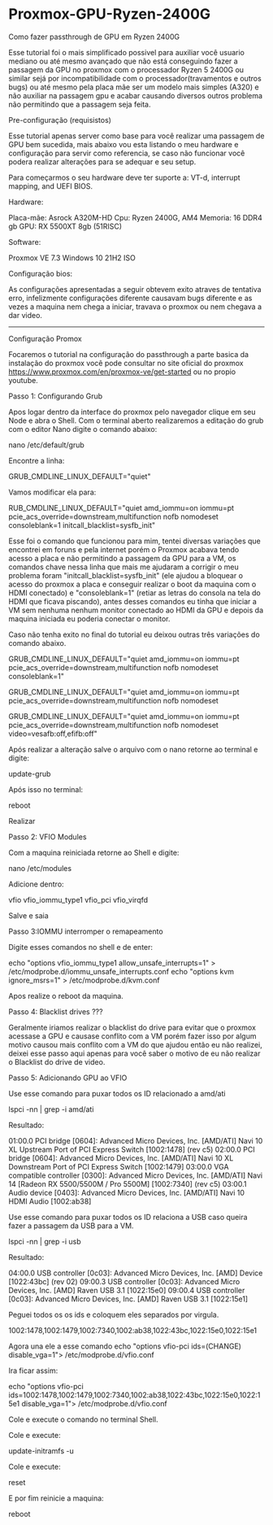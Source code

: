 # Proxmox-GPU-Ryzen-2400G
Como fazer passthrough de GPU em Ryzen 2400G

Esse tutorial foi o mais simplificado possivel para auxiliar você usuario mediano ou até mesmo avançado que não está conseguindo fazer a passagem da GPU no proxmox com o processador Ryzen 5 2400G ou similar sejá por incompatibilidade com o processador(travamentos e outros bugs) ou até mesmo pela placa mãe ser um modelo mais simples (A320) e não auxiliar na passagem gpu e acabar causando diversos outros problema não permitindo que a passagem seja feita.

Pre-configuração (requisistos)

Esse tutorial apenas server como base para você realizar uma passagem de GPU bem sucedida, mais abaixo vou esta listando o meu hardware e configuração para servir como referencia, se caso não funcionar você podera realizar alterações para se adequar e seu setup.

Para começarmos o seu hardware deve ter suporte a: VT-d, interrupt mapping, and UEFI BIOS.

Hardware:

Placa-mãe: Asrock A320M-HD
Cpu: Ryzen 2400G, AM4
Memoria: 16 DDR4 gb
GPU: RX 5500XT 8gb (51RISC)


Software:

Proxmox VE 7.3
Windows 10 21H2 ISO

Configuração bios:

As configurações apresentadas a seguir obtevem exito atraves de tentativa erro, infelizmente configurações diferente causavam bugs diferente e as vezes a maquina nem chega a iniciar, travava o proxmox ou nem chegava a dar video.


****

Configuração Promox

Focaremos o tutorial na configuração do passthrough a parte basica da instalação do proxmox você pode consultar no site oficial do proxmox https://www.proxmox.com/en/proxmox-ve/get-started ou no propio youtube.

Passo 1: Configurando Grub

Apos logar dentro da interface do proxmox pelo navegador clique em seu Node e abra o Shell.
Com o terminal aberto realizaremos a editação do grub com o editor Nano digite o comando abaixo:

nano /etc/default/grub

Encontre a linha:

GRUB_CMDLINE_LINUX_DEFAULT="quiet"

Vamos modificar ela para:

RUB_CMDLINE_LINUX_DEFAULT="quiet amd_iommu=on iommu=pt pcie_acs_override=downstream,multifunction nofb nomodeset consoleblank=1 initcall_blacklist=sysfb_init"

Esse foi o comando que funcionou para mim, tentei diversas variações que encontrei em foruns e pela internet porém o Proxmox acabava tendo acesso a placa e não permitindo a passagem da GPU para a VM, os comandos chave nessa linha que mais me ajudaram a corrigir o meu problema foram "initcall_blacklist=sysfb_init" (ele ajudou a bloquear o acesso do proxmox a placa e conseguir realizar o boot da maquina com o HDMI conectado)  e "consoleblank=1" (retiar as letras do consola na tela do HDMI que ficava piscando), antes desses comandos eu tinha que iniciar a VM sem nenhuma nenhum monitor conectado ao HDMI da GPU e depois da maquina iniciada eu poderia conectar o monitor.

Caso não tenha exito no final do tutorial eu deixou outras três variações do comando abaixo.

GRUB_CMDLINE_LINUX_DEFAULT="quiet amd_iommu=on iommu=pt pcie_acs_override=downstream,multifunction nofb nomodeset consoleblank=1"

GRUB_CMDLINE_LINUX_DEFAULT="quiet amd_iommu=on iommu=pt pcie_acs_override=downstream,multifunction nofb nomodeset

GRUB_CMDLINE_LINUX_DEFAULT="quiet amd_iommu=on iommu=pt pcie_acs_override=downstream,multifunction nofb nomodeset video=vesafb:off,efifb:off"


Após realizar a alteração salve o arquivo com o nano retorne ao terminal e digite:

update-grub

Após isso no terminal:

reboot

Realizar 

Passo 2: VFIO Modules

Com a maquina reiniciada retorne ao Shell e digite:

nano /etc/modules

Adicione dentro:

vfio
vfio_iommu_type1
vfio_pci
vfio_virqfd

Salve e saia

Passo 3:IOMMU interromper o remapeamento

Digite esses comandos no shell e de enter:

echo "options vfio_iommu_type1 allow_unsafe_interrupts=1" > /etc/modprobe.d/iommu_unsafe_interrupts.conf
echo "options kvm ignore_msrs=1" > /etc/modprobe.d/kvm.conf

Apos realize o reboot da maquina.


Passo 4: Blacklist drives ???

Geralmente iriamos realizar o blacklist do drive para evitar que o proxmox acessase a GPU e causase conflito com a VM porém fazer isso por algum motivo causou mais conflito com a VM do que ajudou então eu não realizei, deixei esse passo aqui apenas para você saber o motivo de eu não realizar o Blacklist do drive de video.

Passo 5: Adicionando GPU ao VFIO

Use esse comando para puxar todos os ID relacionado a amd/ati

lspci -nn | grep -i amd/ati

Resultado:

01:00.0 PCI bridge [0604]: Advanced Micro Devices, Inc. [AMD/ATI] Navi 10 XL Upstream Port of PCI Express Switch [1002:1478] (rev c5)
02:00.0 PCI bridge [0604]: Advanced Micro Devices, Inc. [AMD/ATI] Navi 10 XL Downstream Port of PCI Express Switch [1002:1479]
03:00.0 VGA compatible controller [0300]: Advanced Micro Devices, Inc. [AMD/ATI] Navi 14 [Radeon RX 5500/5500M / Pro 5500M] [1002:7340] (rev c5)
03:00.1 Audio device [0403]: Advanced Micro Devices, Inc. [AMD/ATI] Navi 10 HDMI Audio [1002:ab38]

Use esse comando para puxar todos os ID relaciona a USB caso queira fazer a passagem da USB para a VM.

lspci -nn | grep -i usb

Resultado:

04:00.0 USB controller [0c03]: Advanced Micro Devices, Inc. [AMD] Device [1022:43bc] (rev 02)
09:00.3 USB controller [0c03]: Advanced Micro Devices, Inc. [AMD] Raven USB 3.1 [1022:15e0]
09:00.4 USB controller [0c03]: Advanced Micro Devices, Inc. [AMD] Raven USB 3.1 [1022:15e1]

Peguei todos os os ids e coloquem eles separados por virgula.

1002:1478,1002:1479,1002:7340,1002:ab38,1022:43bc,1022:15e0,1022:15e1

Agora una ele a esse comando echo "options vfio-pci ids=(CHANGE) disable_vga=1"> /etc/modprobe.d/vfio.conf

Ira ficar assim:

echo "options vfio-pci ids=1002:1478,1002:1479,1002:7340,1002:ab38,1022:43bc,1022:15e0,1022:15e1 disable_vga=1"> /etc/modprobe.d/vfio.conf

Cole e execute o comando no terminal Shell.

Cole e execute:

update-initramfs -u

Cole e execute:

reset

E por fim reinicie a maquina:

reboot
